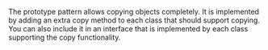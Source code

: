 The prototype pattern allows copying objects completely. It is implemented by adding an extra copy method to each class
that should support copying. You can also include it in an interface that is implemented by each class supporting
the copy functionality.